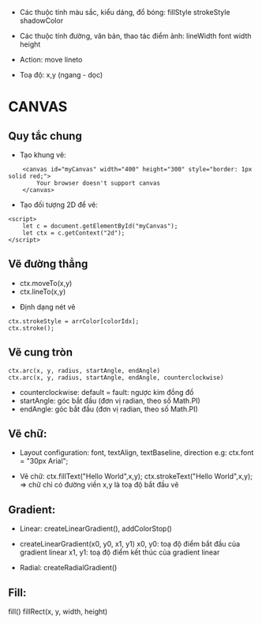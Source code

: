 - Các thuộc tính màu sắc, kiểu dáng, đổ bóng:
    fillStyle
    strokeStyle
    shadowColor

- Các thuộc tính đường, văn bản, thao tác điểm ảnh:
    lineWidth
    font
    width
    height

- Action:
    move
    lineto

- Toạ độ: x,y (ngang - dọc)

# CANVAS

## Quy tắc chung
* Tạo khung vẽ:
```
    <canvas id="myCanvas" width="400" height="300" style="border: 1px solid red;">
        Your browser doesn't support canvas
    </canvas>
```
* Tạo đối tượng 2D để vẽ:
```
<script>
    let c = document.getElementById("myCanvas");
    let ctx = c.getContext("2d");
</script>
```

## Vẽ đường thẳng
- ctx.moveTo(x,y)
- ctx.lineTo(x,y)

* Định dạng nét vẽ
```
ctx.strokeStyle = arrColor[colorIdx];
ctx.stroke();
```

## Vẽ cung tròn
```
ctx.arc(x, y, radius, startAngle, endAngle)
ctx.arc(x, y, radius, startAngle, endAngle, counterclockwise)
```
* counterclockwise: default = fault: ngược kim đồng đồ
* startAngle: góc bắt đầu (đơn vị radian, theo số Math.PI)
* endAngle: góc bắt đầu (đơn vị radian, theo số Math.PI)

## Vẽ chữ:
* Layout configuration: font, textAlign, textBaseline, direction 
e.g: ctx.font = "30px Arial";

* Vẽ chữ:
ctx.fillText("Hello World",x,y); 
ctx.strokeText("Hello World",x,y); => chữ chỉ có đường viền
x,y là toạ độ bắt đầu vẽ

## Gradient:
* Linear: createLinearGradient(), addColorStop()
- createLinearGradient(x0, y0, x1, y1)
    x0, y0: toạ độ điểm bắt đầu của gradient linear
    x1, y1: toạ độ điểm kết thúc của gradient linear

* Radial: createRadialGradient()

## Fill:
fill()
fillRect(x, y, width, height)
